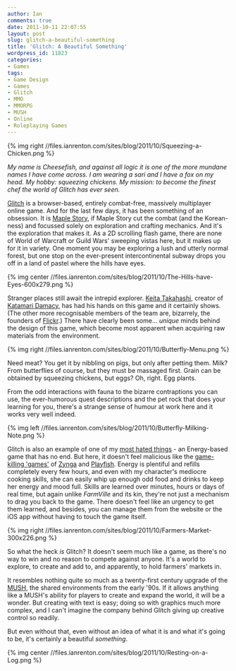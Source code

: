 ```yaml
---
author: Ian
comments: true
date: 2011-10-11 22:07:55
layout: post
slug: glitch-a-beautiful-something
title: 'Glitch: A Beautiful Something'
wordpress_id: 11823
categories:
- Games
tags:
- Game Design
- Games
- Glitch
- MMO
- MMORPG
- MUSH
- Online
- Roleplaying Games
---
```


{% img right //files.ianrenton.com/sites/blog/2011/10/Squeezing-a-Chicken.png %}

*My name is Cheesefish, and against all logic it is one of the more mundane names I have come across.  I am wearing a sari and I have a fox on my head.  My hobby: squeezing chickens.  My mission: to become the finest chef the world of Glitch has ever seen.*

[Glitch](http://www.glitch.com/) is a browser-based, entirely combat-free, massively multiplayer online game.  And for the last few days, it has been something of an obsession.  It is [Maple Story](http://maplestory.nexon.net/), if Maple Story cut the combat (and the Korean-ness) and focussed solely on exploration and crafting mechanics.  And it's the exploration that makes it.  As a 2D scrolling flash game, there are none of World of Warcraft or Guild Wars' sweeping vistas here, but it makes up for it in variety.  One moment you may be exploring a lush and utterly normal forest, but one stop on the ever-present intercontinental subway drops you off in a land of pastel where the hills have eyes.

{% img center //files.ianrenton.com/sites/blog/2011/10/The-Hills-have-Eyes-600x279.png %}

Stranger places still await the intrepid explorer.  [Keita Takahashi](http://en.wikipedia.org/wiki/Keita_Takahashi), creator of [Katamari Damacy](http://en.wikipedia.org/wiki/Katamari_Damacy), has had his hands on this game and it certainly shows.  (The other more recognisable members of the team are, bizarrely, the founders of [Flickr](http://www.flickr.com).)  There have clearly been some... _unique_ minds behind the design of this game, which become most apparent when acquiring raw materials from the environment.

{% img right //files.ianrenton.com/sites/blog/2011/10/Butterfly-Menu.png %}

Need meat? You get it by nibbling on pigs, but only after petting them.  Milk?  From butterflies of course, but they must be massaged first.  Grain can be obtained by squeezing chickens, but eggs?  Oh, right.  Egg plants.

From the odd interactions with fauna to the bizarre contraptions you can use, the ever-humorous quest descriptions and the pet rock that does your learning for you, there's a strange sense of humour at work here and it works very well indeed.

{% img left //files.ianrenton.com/sites/blog/2011/10/Butterfly-Milking-Note.png %}

Glitch is also an example of one of my [most hated things](http://onlydreaming.net/blog/on-game-design-time-to-quit) - an Energy-based game that has no end.  But here, it doesn't feel malicious like the [game-killing 'games'](http://insertcredit.com/2011/09/22/who-killed-videogames-a-ghost-story/) of [Zynga](http://www.zynga.com/) and [Playfish](http://www.playfish.com/).  Energy is plentiful and refills completely every few hours, and even with my character's mediocre cooking skills, she can easily whip up enough odd food and drinks to keep her energy and mood full.  Skills are learned over minutes, hours or days of real time, but again unlike _FarmVille_ and its kin, they're not just a mechanism to drag you back to the game.  There doesn't feel like an urgency to get them learned, and besides, you can manage them from the website or the iOS app without having to touch the game itself.

{% img right //files.ianrenton.com/sites/blog/2011/10/Farmers-Market-300x226.png %}

So what the heck _is_ Glitch?  It doesn't seem much like a game, as there's no way to win and no reason to compete against anyone.  It's a world to explore, to create and add to, and apparently, to hold farmers' markets in.

It resembles nothing quite so much as a twenty-first century upgrade of the [MUSH](http://en.wikipedia.org/wiki/MUSH), the shared environments from the early '90s.  If it allows anything like a MUSH's ability for players to create and expand the world, it will be a wonder.  But creating with text is easy; doing so with graphics much more complex, and I can't imagine the company behind Glitch giving up creative control so readily.

But even without that, even without an idea of what it is and what it's going to be, it's certainly a beautiful _something_.

{% img center //files.ianrenton.com/sites/blog/2011/10/Resting-on-a-Log.png %}
